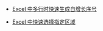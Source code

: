 
* [Excel 中多行时快速生成自增长序号](https://blog.csdn.net/tzhuwb/article/details/77430230)

* [Excel 中快速选择指定区域](https://www.jizhuba.com/kejiyouxi/20170822/2838.html)
